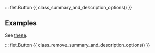 ::: flet.Button
{{ class_summary_and_description_options() }}

## Examples

See [these](elevatedbutton.md#examples).

::: flet.Button
{{ class_remove_summary_and_description_options() }}
